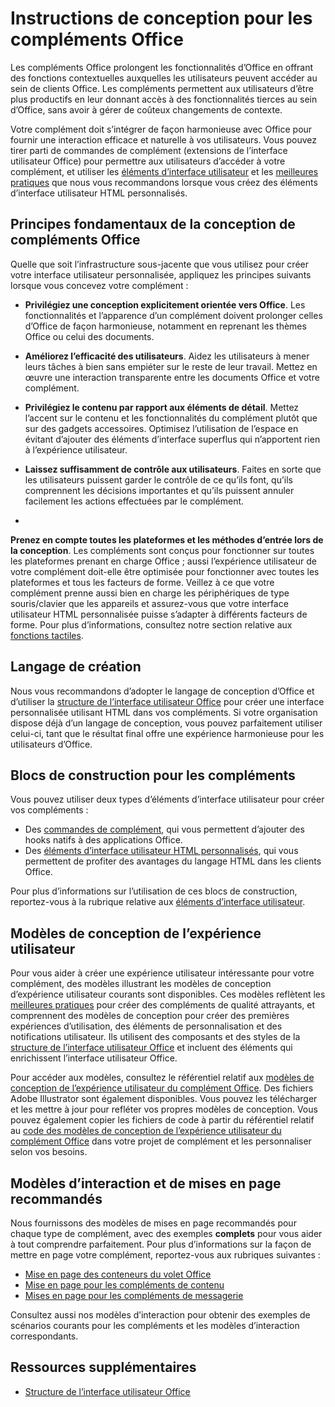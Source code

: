 # Instructions de conception pour les compléments Office

Les compléments Office prolongent les fonctionnalités d’Office en offrant des fonctions contextuelles auxquelles les utilisateurs peuvent accéder au sein de clients Office. Les compléments permettent aux utilisateurs d’être plus productifs en leur donnant accès à des fonctionnalités tierces au sein d’Office, sans avoir à gérer de coûteux changements de contexte. 

 Votre complément doit s’intégrer de façon harmonieuse avec Office pour fournir une interaction efficace et naturelle à vos utilisateurs. Vous pouvez tirer parti de commandes de complément (extensions de l’interface utilisateur Office) pour permettre aux utilisateurs d’accéder à votre complément, et utiliser les [éléments d’interface utilisateur](ui-elements/ui-elements.md) et les [meilleures pratiques](https://dev.office.com/docs/add-ins/overview/add-in-development-best-practices) que nous vous recommandons lorsque vous créez des éléments d’interface utilisateur HTML personnalisés. 
 
 
## Principes fondamentaux de la conception de compléments Office
Quelle que soit l’infrastructure sous-jacente que vous utilisez pour créer votre interface utilisateur personnalisée, appliquez les principes suivants lorsque vous concevez votre complément : 

- **Privilégiez une conception explicitement orientée vers Office**. Les fonctionnalités et l’apparence d’un complément doivent prolonger celles d’Office de façon harmonieuse, notamment en reprenant les thèmes Office ou celui des documents.
 
- **Améliorez l’efficacité des utilisateurs**. Aidez les utilisateurs à mener leurs tâches à bien sans empiéter sur le reste de leur travail. Mettez en œuvre une interaction transparente entre les documents Office et votre complément. 

- **Privilégiez le contenu par rapport aux éléments de détail**. Mettez l’accent sur le contenu et les fonctionnalités du complément plutôt que sur des gadgets accessoires. Optimisez l’utilisation de l’espace en évitant d’ajouter des éléments d’interface superflus qui n’apportent rien à l’expérience utilisateur.  

- **Laissez suffisamment de contrôle aux utilisateurs**. Faites en sorte que les utilisateurs puissent garder le contrôle de ce qu’ils font, qu’ils comprennent les décisions importantes et qu’ils puissent annuler facilement les actions effectuées par le complément. 

- 
  **Prenez en compte toutes les plateformes et les méthodes d’entrée lors de la conception**. Les compléments sont conçus pour fonctionner sur toutes les plateformes prenant en charge Office ; aussi l’expérience utilisateur de votre complément doit-elle être optimisée pour fonctionner avec toutes les plateformes et tous les facteurs de forme. Veillez à ce que votre complément prenne aussi bien en charge les périphériques de type souris/clavier que les appareils et assurez-vous que votre interface utilisateur HTML personnalisée puisse s’adapter à différents facteurs de forme. Pour plus d’informations, consultez notre section relative aux [fonctions tactiles](https://msdn.microsoft.com/EN-US/library/mt590883.aspx#bk_Touch). 


## Langage de création
Nous vous recommandons d’adopter le langage de conception d’Office et d’utiliser la [structure de l’interface utilisateur Office](https://dev.office.com/fabric) pour créer une interface personnalisée utilisant HTML dans vos compléments. Si votre organisation dispose déjà d’un langage de conception, vous pouvez parfaitement utiliser celui-ci, tant que le résultat final offre une expérience harmonieuse pour les utilisateurs d’Office. 


## Blocs de construction pour les compléments
Vous pouvez utiliser deux types d’éléments d’interface utilisateur pour créer vos compléments : 

- Des [commandes de complément](ui-elements/ui-elements.md#add-in-commands), qui vous permettent d’ajouter des hooks natifs à des applications Office.
- Des [éléments d’interface utilisateur HTML personnalisés](ui-elements/ui-elements.md#custom-html-based-ui), qui vous permettent de profiter des avantages du langage HTML dans les clients Office. 

Pour plus d’informations sur l’utilisation de ces blocs de construction, reportez-vous à la rubrique relative aux [éléments d’interface utilisateur](ui-elements/ui-elements.md).  

## Modèles de conception de l’expérience utilisateur

Pour vous aider à créer une expérience utilisateur intéressante pour votre complément, des modèles illustrant les modèles de conception d’expérience utilisateur courants sont disponibles. Ces modèles reflètent les [meilleures pratiques](https://dev.office.com/docs/add-ins/overview/add-in-development-best-practices) pour créer des compléments de qualité attrayants, et comprennent des modèles de conception pour créer des premières expériences d’utilisation, des éléments de personnalisation et des notifications utilisateur. Ils utilisent des composants et des styles de la [structure de l’interface utilisateur Office](https://dev.office.com/fabric) et incluent des éléments qui enrichissent l’interface utilisateur Office.

Pour accéder aux modèles, consultez le référentiel relatif aux [modèles de conception de l’expérience utilisateur du complément Office](https://github.com/OfficeDev/Office-Add-in-UX-Design-Patterns). Des fichiers Adobe Illustrator sont également disponibles. Vous pouvez les télécharger et les mettre à jour pour refléter vos propres modèles de conception. Vous pouvez également copier les fichiers de code à partir du référentiel relatif au [code des modèles de conception de l’expérience utilisateur du complément Office](https://github.com/OfficeDev/Office-Add-in-UX-Design-Patterns-Code) dans votre projet de complément et les personnaliser selon vos besoins. 

## Modèles d’interaction et de mises en page recommandés
Nous fournissons des modèles de mises en page recommandés pour chaque type de complément, avec des exemples **complets** pour vous aider à tout comprendre parfaitement. Pour plus d’informations sur la façon de mettre en page votre complément, reportez-vous aux rubriques suivantes :

- [Mise en page des conteneurs du volet Office](ui-elements/layout-for-task-pane-add-ins.md)
- [Mise en page pour les compléments de contenu](ui-elements/layout-for-content-add-ins.md) 
- [Mises en page pour les compléments de messagerie](ui-elements/layouts-for-outlook-add-ins.md)

Consultez aussi nos modèles d’interaction pour obtenir des exemples de scénarios courants pour les compléments et les modèles d’interaction correspondants.

## Ressources supplémentaires

- [Structure de l’interface utilisateur Office](https://dev.office.com/fabric) 

